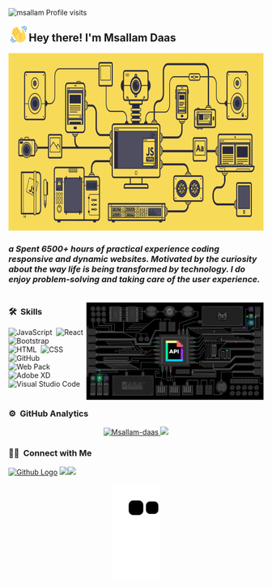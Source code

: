 <p align="left"> <img src="https://komarev.com/ghpvc/?username=msallamdaas&style=plastic&label=Profile+visits&color=red"alt="msallam Profile visits" /> </p>
<p align="center">
<img alt="Night Coding" src="./assets/wave-hello.gif" width='40' align="left" />
<h2>Hey there! I'm Msallam Daas</h2>
<img height="350px" width="1000px" src="./assets/js.gif">

### **_a Spent 6500+ hours of practical experience coding responsive and dynamic websites. Motivated by the curiosity about the way life is being transformed by technology. I do enjoy problem-solving and taking care of the user experience._**</br></br>


<img alt="Night Coding" width="350px" src="./assets/api-c99e353f761d318322c853c03ebcf21b.gif" align="right" />

### 🛠 &nbsp;Skills

![JavaScript](https://img.shields.io/badge/-JavaScript-05122A?style=flat&logo=javascript)&nbsp;
![React](https://img.shields.io/badge/-React.js-05122A?style=flat&logo=react)&nbsp;
![Bootstrap](https://img.shields.io/badge/-Bootstrap-05122A?style=flat&logo=bootstrap&logoColor=563D7C)&nbsp;\
![HTML](https://img.shields.io/badge/-HTML-05122A?style=flat&logo=HTML5)&nbsp;
![CSS](https://img.shields.io/badge/-CSS-05122A?style=flat&logo=CSS3&logoColor=1572B6)
![GitHub](https://img.shields.io/badge/-GitHub-05122A?style=flat&logo=github)&nbsp;\
![Web Pack](https://img.shields.io/badge/-Web%20Pack-05122A?style=flat&logo=webpack)&nbsp;
![Adobe XD](https://img.shields.io/badge/-Adobe%20XD-05122A?style=flat&logo=adobexd)&nbsp;
![Visual Studio Code](https://img.shields.io/badge/-Visual%20Studio%20Code-05122A?style=flat&logo=visual-studio-code&logoColor=007ACC)
<br><br>


### ⚙️ &nbsp;GitHub Analytics

<p align="center">

<a href="https://github.com/Msallam-daas">
<img height="165em" src="https://github-readme-stats.vercel.app/api?username=Msallam-daas&include_all_commits=true&show_icons=true&count_private=true&theme=algolia" alt="Msallam-daas" Github Status logo" />
<img height="165em" src="https://github-readme-stats-eight-theta.vercel.app/api/top-langs/?username=azmitammam&layout=compact&langs_count=8&theme=algolia" /></a>
</p>

### 🤝🏻 &nbsp;Connect with Me

<p align="center">

<a href="https://github.com/Msallam-daas"> <img src="https://img.shields.io/github/followers/Msallam-daas?style=social" alt="Github Logo"></a>
<a href="mailto:msallam.daas@gmail.com"><img src="https://img.shields.io/badge/-msallam.daas@gmail.com-D14836?style=flat&logo=Gmail&logoColor=white" /></a><a href="https://www.linkedin.com/in/msallam-daas/
"><img src="https://img.shields.io/badge/-Azmi%20Tammam-0077B5?style=flat&logo=Linkedin&logoColor=white" /></a>

</p>
</a>
<div align="center"> <img src="https://raw.githubusercontent.com/muhiqsimui/muhiqsimui/output/github-contribution-grid-snake.svg" /></div>
